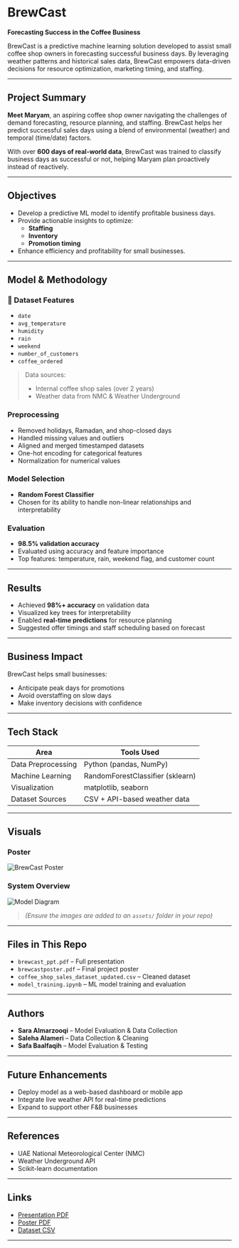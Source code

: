 # BrewCast  
**Forecasting Success in the Coffee Business**

BrewCast is a predictive machine learning solution developed to assist small coffee shop owners in forecasting successful business days. By leveraging weather patterns and historical sales data, BrewCast empowers data-driven decisions for resource optimization, marketing timing, and staffing.

---

## Project Summary

**Meet Maryam**, an aspiring coffee shop owner navigating the challenges of demand forecasting, resource planning, and staffing. BrewCast helps her predict successful sales days using a blend of environmental (weather) and temporal (time/date) factors.

With over **600 days of real-world data**, BrewCast was trained to classify business days as successful or not, helping Maryam plan proactively instead of reactively.

---

## Objectives

- Develop a predictive ML model to identify profitable business days.
- Provide actionable insights to optimize:
  - **Staffing**
  - **Inventory**
  - **Promotion timing**
- Enhance efficiency and profitability for small businesses.

---

## Model & Methodology

### 🔢 Dataset Features
- `date`  
- `avg_temperature`  
- `humidity`  
- `rain`  
- `weekend`  
- `number_of_customers`  
- `coffee_ordered`  

> Data sources:  
> - Internal coffee shop sales (over 2 years)  
> - Weather data from NMC & Weather Underground

### Preprocessing
- Removed holidays, Ramadan, and shop-closed days
- Handled missing values and outliers
- Aligned and merged timestamped datasets
- One-hot encoding for categorical features
- Normalization for numerical values

### Model Selection
- **Random Forest Classifier**  
- Chosen for its ability to handle non-linear relationships and interpretability

### Evaluation
- **98.5% validation accuracy**
- Evaluated using accuracy and feature importance
- Top features: temperature, rain, weekend flag, and customer count

---

## Results

- Achieved **98%+ accuracy** on validation data
- Visualized key trees for interpretability
- Enabled **real-time predictions** for resource planning
- Suggested offer timings and staff scheduling based on forecast

---

## Business Impact

BrewCast helps small businesses:
- Anticipate peak days for promotions
- Avoid overstaffing on slow days
- Make inventory decisions with confidence

---

## Tech Stack

| Area              | Tools Used              |
|------------------|-------------------------|
| Data Preprocessing | Python (pandas, NumPy) |
| Machine Learning | RandomForestClassifier (sklearn) |
| Visualization    | matplotlib, seaborn     |
| Dataset Sources  | CSV + API-based weather data |

---

## Visuals

### Poster  
![BrewCast Poster](assets/brewcast_poster.png)

### System Overview  
![Model Diagram](assets/brewcast_diagram.png)

> *(Ensure the images are added to an `assets/` folder in your repo)*

---

## Files in This Repo
- `brewcast_ppt.pdf` – Full presentation
- `brewcastposter.pdf` – Final project poster
- `coffee_shop_sales_dataset_updated.csv` – Cleaned dataset
- `model_training.ipynb` – ML model training and evaluation

---

## Authors

- **Sara Almarzooqi** – Model Evaluation & Data Collection
- **Saleha Alameri** – Data Collection & Cleaning  
- **Safa Baalfaqih** – Model Evaluation & Testing

---

## Future Enhancements

- Deploy model as a web-based dashboard or mobile app
- Integrate live weather API for real-time predictions
- Expand to support other F&B businesses

---

## References

- UAE National Meteorological Center (NMC)
- Weather Underground API
- Scikit-learn documentation

---

## Links

- [Presentation PDF](./BrewCastppt.pdf)  
- [Poster PDF](./BrewcastPoster.pdf)  
- [Dataset CSV](./coffee_shop_sales_dataset_updated.csv)

---

